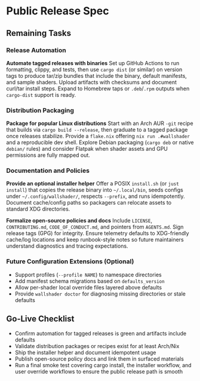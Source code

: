 # Public Release Spec

## Remaining Tasks

### Release Automation
**Automate tagged releases with binaries**
Set up GitHub Actions to run formatting, clippy, and tests, then use `cargo dist` (or similar) on version tags to produce tar/zip bundles that include the binary, default manifests, and sample shaders. Upload artifacts with checksums and document curl/tar install steps. Expand to Homebrew taps or `.deb`/`.rpm` outputs when `cargo-dist` support is ready.

### Distribution Packaging
**Package for popular Linux distributions**
Start with an Arch AUR `-git` recipe that builds via `cargo build --release`, then graduate to a tagged package once releases stabilize. Provide a `flake.nix` offering `nix run .#wallshader` and a reproducible dev shell. Explore Debian packaging (`cargo deb` or native `debian/` rules) and consider Flatpak when shader assets and GPU permissions are fully mapped out.

### Documentation and Policies
**Provide an optional installer helper**
Offer a POSIX `install.sh` (or `just install`) that copies the release binary into `~/.local/bin`, seeds configs under `~/.config/wallshader/`, respects `--prefix`, and runs idempotently. Document cache/config paths so packagers can relocate assets to standard XDG directories.

**Formalize open-source policies and docs**
Include `LICENSE`, `CONTRIBUTING.md`, `CODE_OF_CONDUCT.md`, and pointers from `AGENTS.md`. Sign release tags (GPG) for integrity. Ensure telemetry defaults to XDG-friendly cache/log locations and keep runbook-style notes so future maintainers understand diagnostics and tracing expectations.

### Future Configuration Extensions (Optional)
- Support profiles (`--profile NAME`) to namespace directories
- Add manifest schema migrations based on `defaults_version`
- Allow per-shader local override files layered above defaults
- Provide `wallshader doctor` for diagnosing missing directories or stale defaults

## Go-Live Checklist
- Confirm automation for tagged releases is green and artifacts include defaults
- Validate distribution packages or recipes exist for at least Arch/Nix  
- Ship the installer helper and document idempotent usage
- Publish open-source policy docs and link them in surfaced materials
- Run a final smoke test covering cargo install, the installer workflow, and user override workflows to ensure the public release path is smooth